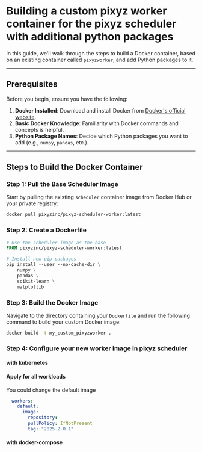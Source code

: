 # Building a custom pixyz worker container for the pixyz scheduler with additional python packages
 
In this guide, we'll walk through the steps to build a Docker container, based on an existing container called 
`pixyzworker`, and add Python packages to it.

---

## Prerequisites

Before you begin, ensure you have the following:

1. **Docker Installed**: Download and install Docker from [Docker's official website](https://www.docker.com/).
2. **Basic Docker Knowledge**: Familiarity with Docker commands and concepts is helpful.
3. **Python Package Names**: Decide which Python packages you want to add (e.g., `numpy`, `pandas`, etc.).

---

## Steps to Build the Docker Container

### Step 1: Pull the Base Scheduler Image
Start by pulling the existing `scheduler` container image from Docker Hub or your private registry:

```bash
docker pull pixyzinc/pixyz-scheduler-worker:latest
``` 

### Step 2: Create a Dockerfile

```Dockerfile
# Use the scheduler image as the base
FROM pixyzinc/pixyz-scheduler-worker:latest

# Install new pip packages
pip install --user --no-cache-dir \
    numpy \
    pandas \
    scikit-learn \
    matplotlib
```

### Step 3: Build the Docker Image
Navigate to the directory containing your `Dockerfile` and run the following command to build your custom Docker image:

```bash
docker build -t my_custom_pixyzworker .
```

### Step 4: Configure your new worker image in pixyz scheduler
#### with kubernetes
#### Apply for all workloads
You could change the default image
```yaml
  workers:
    default:
      image:
        repository: 
        pullPolicy: IfNotPresent
        tag: "2025.2.0.1"
```

#### with docker-compose


